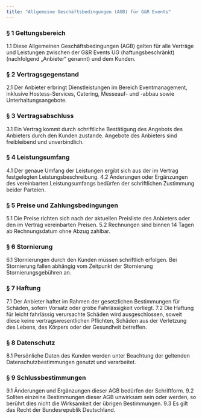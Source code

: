```yaml
---
title: "Allgemeine Geschäftsbedingungen (AGB) für G&R Events"
---
```


### § 1 Geltungsbereich
1.1 Diese Allgemeinen Geschäftsbedingungen (AGB) gelten für alle Verträge und Leistungen zwischen der G&R Events UG (haftungsbeschränkt) (nachfolgend „Anbieter“ genannt) und dem Kunden.

### § 2 Vertragsgegenstand
2.1 Der Anbieter erbringt Dienstleistungen im Bereich Eventmanagement, inklusive Hostess-Services, Catering, Messeauf- und -abbau sowie Unterhaltungsangebote.

### § 3 Vertragsabschluss
3.1 Ein Vertrag kommt durch schriftliche Bestätigung des Angebots des Anbieters durch den Kunden zustande. Angebote des Anbieters sind freibleibend und unverbindlich.

### § 4 Leistungsumfang
4.1 Der genaue Umfang der Leistungen ergibt sich aus der im Vertrag festgelegten Leistungsbeschreibung.
4.2 Änderungen oder Ergänzungen des vereinbarten Leistungsumfangs bedürfen der schriftlichen Zustimmung beider Parteien.

### § 5 Preise und Zahlungsbedingungen
5.1 Die Preise richten sich nach der aktuellen Preisliste des Anbieters oder den im Vertrag vereinbarten Preisen.
5.2 Rechnungen sind binnen 14 Tagen ab Rechnungsdatum ohne Abzug zahlbar.

### § 6 Stornierung
6.1 Stornierungen durch den Kunden müssen schriftlich erfolgen. Bei Stornierung fallen abhängig vom Zeitpunkt der Stornierung Stornierungsgebühren an.

### § 7 Haftung
7.1 Der Anbieter haftet im Rahmen der gesetzlichen Bestimmungen für Schäden, sofern Vorsatz oder grobe Fahrlässigkeit vorliegt.
7.2 Die Haftung für leicht fahrlässig verursachte Schäden wird ausgeschlossen, soweit diese keine vertragswesentlichen Pflichten, Schäden aus der Verletzung des Lebens, des Körpers oder der Gesundheit betreffen.

### § 8 Datenschutz
8.1 Persönliche Daten des Kunden werden unter Beachtung der geltenden Datenschutzbestimmungen genutzt und verarbeitet.

### § 9 Schlussbestimmungen
9.1 Änderungen und Ergänzungen dieser AGB bedürfen der Schriftform.
9.2 Sollten einzelne Bestimmungen dieser AGB unwirksam sein oder werden, so berührt dies nicht die Wirksamkeit der übrigen Bestimmungen.
9.3 Es gilt das Recht der Bundesrepublik Deutschland.